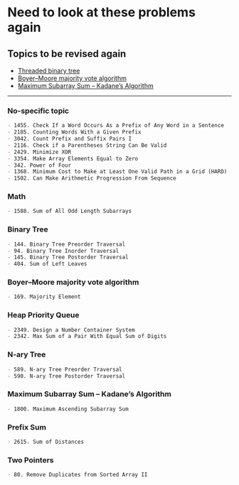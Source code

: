 # Need to look at these problems again

## Topics to be revised again

- [Threaded binary tree](https://www.geeksforgeeks.org/threaded-binary-tree/)
- [Boyer–Moore majority vote algorithm](https://www.geeksforgeeks.org/boyer-moore-majority-voting-algorithm/)
- [Maximum Subarray Sum – Kadane’s Algorithm](https://www.geeksforgeeks.org/largest-sum-contiguous-subarray/)

---

### No-specific topic

```markdown
- 1455. Check If a Word Occurs As a Prefix of Any Word in a Sentence
- 2185. Counting Words With a Given Prefix
- 3042. Count Prefix and Suffix Pairs I
- 2116. Check if a Parentheses String Can Be Valid
- 2429. Minimize XOR
- 3354. Make Array Elements Equal to Zero
- 342. Power of Four
- 1368. Minimum Cost to Make at Least One Valid Path in a Grid (HARD)
- 1502. Can Make Arithmetic Progression From Sequence
```

### Math

```markdown
- 1588. Sum of All Odd Length Subarrays
```

### Binary Tree

```markdown
- 144. Binary Tree Preorder Traversal
- 94. Binary Tree Inorder Traversal
- 145. Binary Tree Postorder Traversal
- 404. Sum of Left Leaves
```

### Boyer–Moore majority vote algorithm

```markdown
- 169. Majority Element
```

### Heap Priority Queue

```markdown
- 2349. Design a Number Container System
- 2342. Max Sum of a Pair With Equal Sum of Digits
```

### N-ary Tree

```markdown
- 589. N-ary Tree Preorder Traversal
- 590. N-ary Tree Postorder Traversal
```

### Maximum Subarray Sum – Kadane’s Algorithm

```markdown
- 1800. Maximum Ascending Subarray Sum
```

### Prefix Sum

```markdown
- 2615. Sum of Distances
```

### Two Pointers

```markdown
- 80. Remove Duplicates from Sorted Array II
```
